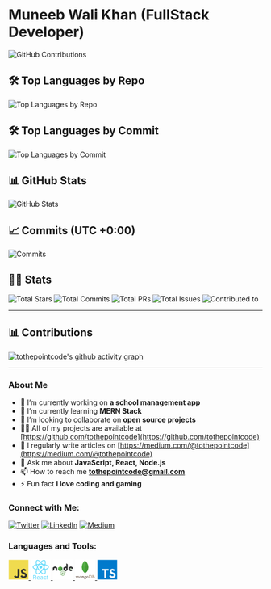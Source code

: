 # Muneeb Wali Khan (FullStack Developer)

![GitHub Contributions](https://github-readme-streak-stats.herokuapp.com/?user=MuneebWaliKhan09&theme=dark&hide_border=true)

## 🛠 Top Languages by Repo
![Top Languages by Repo](https://github-readme-stats.vercel.app/api/top-langs/?username=tothepointcode&theme=dark&hide_border=true&layout=compact)

## 🛠 Top Languages by Commit
![Top Languages by Commit](https://github-readme-stats.vercel.app/api/top-langs/?username=tothepointcode&langs_count=10&hide=java&theme=dark&hide_border=true)

## 📊 GitHub Stats
![GitHub Stats](https://github-readme-stats.vercel.app/api?username=MuneebWaliKhan09&show_icons=true&theme=dark&hide_border=true)

## 📈 Commits (UTC +0:00)
![Commits](https://github-readme-streak-stats.herokuapp.com/?user=tothepointcode&theme=dark&hide_border=true&hide_title=true&hide=days)

## 👨‍💻 Stats
![Total Stars](https://img.shields.io/github/stars/tothepointcode?style=for-the-badge&color=orange&label=Total%20Stars)
![Total Commits](https://img.shields.io/github/commit-activity/y/tothepointcode?style=for-the-badge&color=orange&label=Total%20Commits)
![Total PRs](https://img.shields.io/github/issues-pr-closed-raw/tothepointcode?style=for-the-badge&color=orange&label=Total%20PRs)
![Total Issues](https://img.shields.io/github/issues-closed-raw/tothepointcode?style=for-the-badge&color=orange&label=Total%20Issues)
![Contributed to](https://img.shields.io/github/contributors/tothepointcode?style=for-the-badge&color=orange&label=Contributed%20to)

---

## 📊 Contributions
[![tothepointcode's github activity graph](https://activity-graph.herokuapp.com/graph?username=tothepointcode&theme=react-dark)](https://github.com/tothepointcode/github-readme-activity-graph)

---

### About Me
- 🔭 I’m currently working on **a school management app**
- 🌱 I’m currently learning **MERN Stack**
- 👯 I’m looking to collaborate on **open source projects**
- 👨‍💻 All of my projects are available at [https://github.com/tothepointcode](https://github.com/tothepointcode)
- 📝 I regularly write articles on [https://medium.com/@tothepointcode](https://medium.com/@tothepointcode)
- 💬 Ask me about **JavaScript, React, Node.js**
- 📫 How to reach me **tothepointcode@gmail.com**
- ⚡ Fun fact **I love coding and gaming**

### Connect with Me:
<p align="left">
  <a href="https://twitter.com/tothepointcode" target="blank"><img src="https://raw.githubusercontent.com/rahuldkjain/github-profile-readme-generator/master/src/images/icons/Social/twitter.svg" alt="Twitter" height="30" width="40" /></a>
  <a href="https://linkedin.com/in/tothepointcode" target="blank"><img src="https://raw.githubusercontent.com/rahuldkjain/github-profile-readme-generator/master/src/images/icons/Social/linked-in-alt.svg" alt="LinkedIn" height="30" width="40" /></a>
  <a href="https://medium.com/@tothepointcode" target="blank"><img src="https://raw.githubusercontent.com/rahuldkjain/github-profile-readme-generator/master/src/images/icons/Social/medium.svg" alt="Medium" height="30" width="40" /></a>
</p>

### Languages and Tools:
<p align="left">
  <a href="https://developer.mozilla.org/en-US/docs/Web/JavaScript" target="_blank"> <img src="https://raw.githubusercontent.com/devicons/devicon/master/icons/javascript/javascript-original.svg" alt="JavaScript" width="40" height="40"/> </a>
  <a href="https://reactjs.org/" target="_blank"> <img src="https://raw.githubusercontent.com/devicons/devicon/master/icons/react/react-original-wordmark.svg" alt="React" width="40" height="40"/> </a>
  <a href="https://nodejs.org" target="_blank"> <img src="https://raw.githubusercontent.com/devicons/devicon/master/icons/nodejs/nodejs-original-wordmark.svg" alt="Node.js" width="40" height="40"/> </a>
  <a href="https://www.mongodb.com/" target="_blank"> <img src="https://raw.githubusercontent.com/devicons/devicon/master/icons/mongodb/mongodb-original-wordmark.svg" alt="MongoDB" width="40" height="40"/> </a>
  <a href="https://www.typescriptlang.org/" target="_blank"> <img src="https://raw.githubusercontent.com/devicons/devicon/master/icons/typescript/typescript-original.svg" alt="TypeScript" width="40" height="40"/> </a>
</p>
